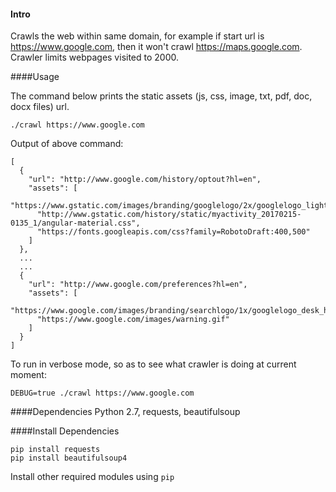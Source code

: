 
#### Intro

Crawls the web within same domain, for example if start url is https://www.google.com, then it won't crawl https://maps.google.com. Crawler limits webpages visited to 2000. 

####Usage

The command below prints the static assets (js, css, image, txt, pdf, doc, docx files) url.
```
./crawl https://www.google.com
```

Output of above command: 
```
[ 
  {
    "url": "http://www.google.com/history/optout?hl=en",
    "assets": [
      "https://www.gstatic.com/images/branding/googlelogo/2x/googlelogo_light_color_74x24dp.png",
      "http://www.gstatic.com/history/static/myactivity_20170215-0135_1/angular-material.css",
      "https://fonts.googleapis.com/css?family=RobotoDraft:400,500"
    ]
  },
  ...
  ...
  {
    "url": "http://www.google.com/preferences?hl=en",
    "assets": [
      "https://www.google.com/images/branding/searchlogo/1x/googlelogo_desk_heirloom_color_150x55dp.gif",
      "https://www.google.com/images/warning.gif"
    ]
  }
]
```



To run in verbose mode, so as to see what crawler is doing at current moment:
```
DEBUG=true ./crawl https://www.google.com
```

####Dependencies
Python 2.7, requests, beautifulsoup

####Install Dependencies
```
pip install requests
pip install beautifulsoup4
```
Install other required modules using `pip`
